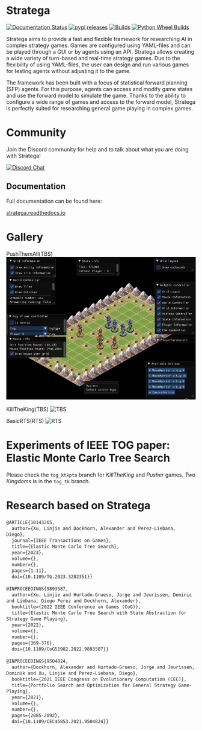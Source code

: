 ﻿# Stratega
[![Documentation Status](https://readthedocs.org/projects/stratega/badge/?version=latest)](https://stratega.readthedocs.io/en/latest/?badge=latest)
[![pypi releases](https://img.shields.io/pypi/v/stratega.svg)](https://pypi.org/project/stratega)
[![Builds](https://github.com/GAIGResearch/Stratega/actions/workflows/ci.yml/badge.svg?branch=dev)](https://github.com/GAIGResearch/Stratega/actions/workflows/ci.yml)
[![Python Wheel Builds](https://github.com/GAIGResearch/Stratega/actions/workflows/wheels.yml/badge.svg?branch=dev)](https://github.com/GAIGResearch/Stratega/actions/workflows/wheels.yml)

Stratega aims to provide a fast and flexible framework for researching AI in complex strategy games. Games are configured using YAML-files and can be played through a GUI or by agents using an API. Stratega allows creating a wide variety of turn-based and real-time strategy games. Due to the flexibility of using YAML-files, the user can design and run various games for testing agents without adjusting it to the game.

The framework has been built with a focus of statistical forward planning (SFP) agents. For this purpose, agents can access and modify game states and use the forward model to simulate the game. Thanks to the ability to configure a wide range of games and access to the forward model, Stratega is perfectly suited for researching general game playing in complex games.

# Community

Join the Discord community for help and to talk about what you are doing with Stratega!

[![Discord Chat](https://img.shields.io/discord/783231009738719233.svg)](https://discord.gg/Y2uZZ3TSuT)

## Documentation

Full documentation can be found here:

[stratega.readthedocs.io](https://stratega.readthedocs.io/)

# Gallery

PushThemAll(TBS)
![TBS](/images/tbsPushThemAll.gif)

KillTheKing(TBS)
![TBS](/images/tbsKillTheKing.gif)

BasicRTS(RTS)
![RTS](/images/rtsBasic.gif)

# Experiments of IEEE TOG paper: Elastic Monte Carlo Tree Search
Please check the `tog_ktkpta` branch for *KillTheKing* and *Pusher* games. *Two Kingdoms* is in the `tog_tk` branch.

# Research based on Stratega
```
@ARTICLE{10143265,
  author={Xu, Linjie and Dockhorn, Alexander and Perez-Liebana, Diego},
  journal={IEEE Transactions on Games}, 
  title={Elastic Monte Carlo Tree Search}, 
  year={2023},
  volume={},
  number={},
  pages={1-11},
  doi={10.1109/TG.2023.3282351}}
 
@INPROCEEDINGS{9893587,
  author={Xu, Linjie and Hurtado-Grueso, Jorge and Jeurissen, Dominic and Liebana, Diego Perez and Dockhorn, Alexander},
  booktitle={2022 IEEE Conference on Games (CoG)}, 
  title={Elastic Monte Carlo Tree Search with State Abstraction for Strategy Game Playing}, 
  year={2022},
  volume={},
  number={},
  pages={369-376},
  doi={10.1109/CoG51982.2022.9893587}}
  
@INPROCEEDINGS{9504824,
  author={Dockhorn, Alexander and Hurtado-Grueso, Jorge and Jeurissen, Dominik and Xu, Linjie and Perez-Liebana, Diego},
  booktitle={2021 IEEE Congress on Evolutionary Computation (CEC)}, 
  title={Portfolio Search and Optimization for General Strategy Game-Playing}, 
  year={2021},
  volume={},
  number={},
  pages={2085-2092},
  doi={10.1109/CEC45853.2021.9504824}}
```

